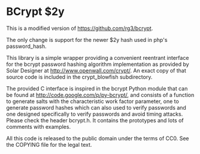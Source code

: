 # BCrypt $2y

This is a modified version of https://github.com/rg3/bcrypt.

The only change is support for the newer $2y hash used in php's
password_hash.

This library is a simple wrapper providing a convenient reentrant interface for
the bcrypt password hashing algorithm implementation as provided by Solar
Designer at http://www.openwall.com/crypt/. An exact copy of that source code
is included in the crypt_blowfish subdirectory.

The provided C interface is inspired in the bcrypt Python module that can be
found at http://code.google.com/p/py-bcrypt/, and consists of a function to
generate salts with the characteristic work factor parameter, one to generate
password hashes which can also used to verify passwords and one designed
specifically to verify passwords and avoid timing attacks. Please check the
header bcrypt.h. It contains the prototypes and lots of comments with examples.

All this code is released to the public domain under the terms of CC0. See the
COPYING file for the legal text.
